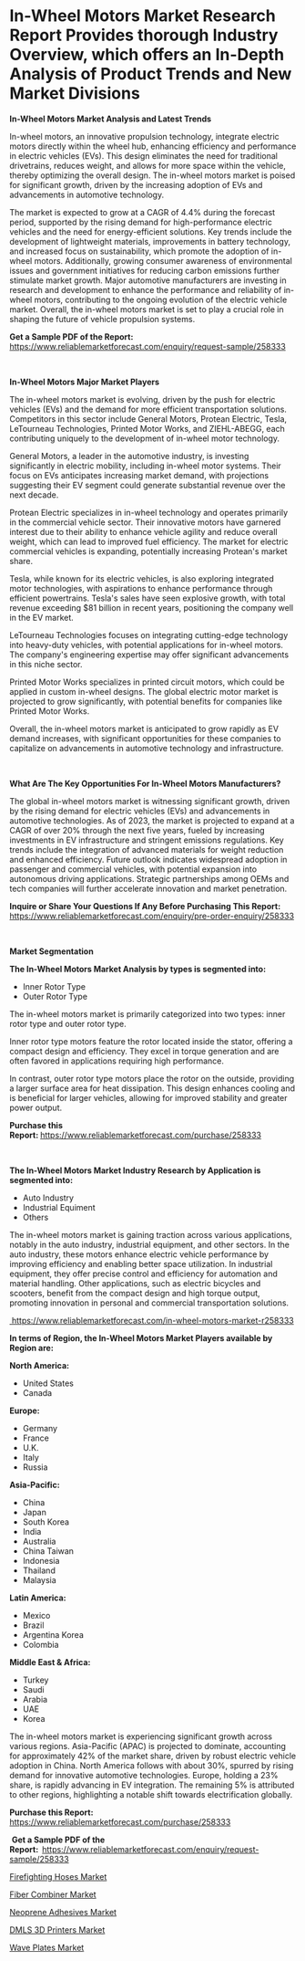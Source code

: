 <p><h1>In-Wheel Motors Market Research Report Provides thorough Industry Overview, which offers an In-Depth Analysis of Product Trends and New Market Divisions</h1></p><p><strong>In-Wheel Motors Market Analysis and Latest Trends</strong></p>
<p><p>In-wheel motors, an innovative propulsion technology, integrate electric motors directly within the wheel hub, enhancing efficiency and performance in electric vehicles (EVs). This design eliminates the need for traditional drivetrains, reduces weight, and allows for more space within the vehicle, thereby optimizing the overall design. The in-wheel motors market is poised for significant growth, driven by the increasing adoption of EVs and advancements in automotive technology.</p><p>The market is expected to grow at a CAGR of 4.4% during the forecast period, supported by the rising demand for high-performance electric vehicles and the need for energy-efficient solutions. Key trends include the development of lightweight materials, improvements in battery technology, and increased focus on sustainability, which promote the adoption of in-wheel motors. Additionally, growing consumer awareness of environmental issues and government initiatives for reducing carbon emissions further stimulate market growth. Major automotive manufacturers are investing in research and development to enhance the performance and reliability of in-wheel motors, contributing to the ongoing evolution of the electric vehicle market. Overall, the in-wheel motors market is set to play a crucial role in shaping the future of vehicle propulsion systems.</p></p>
<p><strong>Get a Sample PDF of the Report:&nbsp;</strong> <a href="https://www.reliablemarketforecast.com/enquiry/request-sample/258333?utm_campaign=1134&utm_medium=2&utm_source=Github&utm_content=ia&utm_term=18122024&utm_id=in-wheel-motors">https://www.reliablemarketforecast.com/enquiry/request-sample/258333</a></p>
<p>&nbsp;</p>
<p><strong>In-Wheel Motors Major Market Players</strong></p>
<p><p>The in-wheel motors market is evolving, driven by the push for electric vehicles (EVs) and the demand for more efficient transportation solutions. Competitors in this sector include General Motors, Protean Electric, Tesla, LeTourneau Technologies, Printed Motor Works, and ZIEHL-ABEGG, each contributing uniquely to the development of in-wheel motor technology.</p><p>General Motors, a leader in the automotive industry, is investing significantly in electric mobility, including in-wheel motor systems. Their focus on EVs anticipates increasing market demand, with projections suggesting their EV segment could generate substantial revenue over the next decade.</p><p>Protean Electric specializes in in-wheel technology and operates primarily in the commercial vehicle sector. Their innovative motors have garnered interest due to their ability to enhance vehicle agility and reduce overall weight, which can lead to improved fuel efficiency. The market for electric commercial vehicles is expanding, potentially increasing Protean's market share.</p><p>Tesla, while known for its electric vehicles, is also exploring integrated motor technologies, with aspirations to enhance performance through efficient powertrains. Tesla's sales have seen explosive growth, with total revenue exceeding $81 billion in recent years, positioning the company well in the EV market.</p><p>LeTourneau Technologies focuses on integrating cutting-edge technology into heavy-duty vehicles, with potential applications for in-wheel motors. The company's engineering expertise may offer significant advancements in this niche sector.</p><p>Printed Motor Works specializes in printed circuit motors, which could be applied in custom in-wheel designs. The global electric motor market is projected to grow significantly, with potential benefits for companies like Printed Motor Works.</p><p>Overall, the in-wheel motors market is anticipated to grow rapidly as EV demand increases, with significant opportunities for these companies to capitalize on advancements in automotive technology and infrastructure.</p></p>
<p>&nbsp;</p>
<p><strong>What Are The Key Opportunities For In-Wheel Motors Manufacturers?</strong></p>
<p><p>The global in-wheel motors market is witnessing significant growth, driven by the rising demand for electric vehicles (EVs) and advancements in automotive technologies. As of 2023, the market is projected to expand at a CAGR of over 20% through the next five years, fueled by increasing investments in EV infrastructure and stringent emissions regulations. Key trends include the integration of advanced materials for weight reduction and enhanced efficiency. Future outlook indicates widespread adoption in passenger and commercial vehicles, with potential expansion into autonomous driving applications. Strategic partnerships among OEMs and tech companies will further accelerate innovation and market penetration.</p></p>
<p><strong>Inquire or Share Your Questions If Any Before Purchasing This Report:</strong> <a href="https://www.reliablemarketforecast.com/enquiry/pre-order-enquiry/258333?utm_campaign=1134&utm_medium=2&utm_source=Github&utm_content=ia&utm_term=18122024&utm_id=in-wheel-motors">https://www.reliablemarketforecast.com/enquiry/pre-order-enquiry/258333</a></p>
<p>&nbsp;</p>
<p><strong>Market Segmentation</strong></p>
<p><strong>The In-Wheel Motors Market Analysis by types is segmented into:</strong></p>
<p><ul><li>Inner Rotor Type</li><li>Outer Rotor Type</li></ul></p>
<p><p>The in-wheel motors market is primarily categorized into two types: inner rotor type and outer rotor type. </p><p>Inner rotor type motors feature the rotor located inside the stator, offering a compact design and efficiency. They excel in torque generation and are often favored in applications requiring high performance. </p><p>In contrast, outer rotor type motors place the rotor on the outside, providing a larger surface area for heat dissipation. This design enhances cooling and is beneficial for larger vehicles, allowing for improved stability and greater power output.</p></p>
<p><strong>Purchase this Report:&nbsp;</strong><a href="https://www.reliablemarketforecast.com/purchase/258333?utm_campaign=1134&utm_medium=2&utm_source=Github&utm_content=ia&utm_term=18122024&utm_id=in-wheel-motors">https://www.reliablemarketforecast.com/purchase/258333</a></p>
<p>&nbsp;</p>
<p><strong>The In-Wheel Motors Market Industry Research by Application is segmented into:</strong></p>
<p><ul><li>Auto Industry</li><li>Industrial Equiment</li><li>Others</li></ul></p>
<p><p>The in-wheel motors market is gaining traction across various applications, notably in the auto industry, industrial equipment, and other sectors. In the auto industry, these motors enhance electric vehicle performance by improving efficiency and enabling better space utilization. In industrial equipment, they offer precise control and efficiency for automation and material handling. Other applications, such as electric bicycles and scooters, benefit from the compact design and high torque output, promoting innovation in personal and commercial transportation solutions.</p></p>
<p><a href="https://www.reliablemarketforecast.com/in-wheel-motors-market-r258333?utm_campaign=1134&utm_medium=2&utm_source=Github&utm_content=ia&utm_term=18122024&utm_id=in-wheel-motors">&nbsp;https://www.reliablemarketforecast.com/in-wheel-motors-market-r258333</a></p>
<p><strong>In terms of Region, the In-Wheel Motors Market Players available by Region are:</strong></p>
<p>
    <p> <strong> North America: </strong>
        <ul>
            <li>United States</li>
            <li>Canada</li>
        </ul>
        </p> 
    <p> <strong> Europe: </strong>
        <ul>
            <li>Germany</li>
            <li>France</li>
            <li>U.K.</li>
            <li>Italy</li>
            <li>Russia</li>
        </ul>
        </p> 
    <p> <strong> Asia-Pacific: </strong>
        <ul>
            <li>China</li>
            <li>Japan</li>
            <li>South Korea</li>
            <li>India</li>
            <li>Australia</li>
            <li>China Taiwan</li>
            <li>Indonesia</li>
            <li>Thailand</li>
            <li>Malaysia</li>
        </ul>
        </p> 
    <p> <strong> Latin America: </strong>
        <ul>
            <li>Mexico</li>
            <li>Brazil</li>
            <li>Argentina Korea</li>
            <li>Colombia</li>
        </ul>
        </p> 
    <p> <strong> Middle East & Africa: </strong>
        <ul>
            <li>Turkey</li>
            <li>Saudi</li>
            <li>Arabia</li>
            <li>UAE</li>
            <li>Korea</li>
        </ul>
    </p>
    </p>
<p><p>The in-wheel motors market is experiencing significant growth across various regions. Asia-Pacific (APAC) is projected to dominate, accounting for approximately 42% of the market share, driven by robust electric vehicle adoption in China. North America follows with about 30%, spurred by rising demand for innovative automotive technologies. Europe, holding a 23% share, is rapidly advancing in EV integration. The remaining 5% is attributed to other regions, highlighting a notable shift towards electrification globally.</p></p>
<p><strong>Purchase this Report: </strong><a href="https://www.reliablemarketforecast.com/purchase/258333?utm_campaign=1134&utm_medium=2&utm_source=Github&utm_content=ia&utm_term=18122024&utm_id=in-wheel-motors">https://www.reliablemarketforecast.com/purchase/258333</a></p>
<p>&nbsp;<strong>Get a Sample PDF of the Report:&nbsp;&nbsp;</strong><a href="https://www.reliablemarketforecast.com/enquiry/request-sample/258333?utm_campaign=1134&utm_medium=2&utm_source=Github&utm_content=ia&utm_term=18122024&utm_id=in-wheel-motors">https://www.reliablemarketforecast.com/enquiry/request-sample/258333</a></p>
<p><strong></strong></p>
<p><p><a href="https://www.linkedin.com/pulse/firefighting-hoses-market-evolution-118-cagr-key-trends-watch-hwtwf?utm_campaign=1134&utm_medium=2&utm_source=Github&utm_content=ia&utm_term=18122024&utm_id=in-wheel-motors">Firefighting Hoses Market</a></p><p><a href="https://www.linkedin.com/pulse/fiber-combiner-market-trend-analysis-reveals-rapid-growth-projected-u87tf?utm_campaign=1134&utm_medium=2&utm_source=Github&utm_content=ia&utm_term=18122024&utm_id=in-wheel-motors">Fiber Combiner Market</a></p><p><a href="https://www.linkedin.com/pulse/neoprene-adhesives-market-2024-2031-analyzing-size-share-growth-nedtc?utm_campaign=1134&utm_medium=2&utm_source=Github&utm_content=ia&utm_term=18122024&utm_id=in-wheel-motors">Neoprene Adhesives Market</a></p><p><a href="https://www.linkedin.com/pulse/dmls-3d-printers-market-size-forecast-2024-2031-anticipated-121-jopif?utm_campaign=1134&utm_medium=2&utm_source=Github&utm_content=ia&utm_term=18122024&utm_id=in-wheel-motors">DMLS 3D Printers Market</a></p><p><a href="https://www.linkedin.com/pulse/sales-channel-penetration-market-opportunities-wave-plates-byoyf?utm_campaign=1134&utm_medium=2&utm_source=Github&utm_content=ia&utm_term=18122024&utm_id=in-wheel-motors">Wave Plates Market</a></p></p>